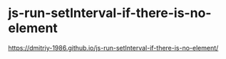 # js-run-setInterval-if-there-is-no-element
https://dmitriy-1986.github.io/js-run-setInterval-if-there-is-no-element/
